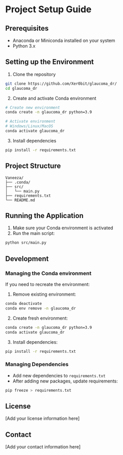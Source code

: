 # Project Setup Guide

## Prerequisites
- Anaconda or Miniconda installed on your system
- Python 3.x

## Setting up the Environment

1. Clone the repository
```bash
git clone https://github.com/Xer0bit/glaucoma_dr/
cd glaucoma_dr
```

2. Create and activate Conda environment
```bash
# Create new environment
conda create -n glaucoma_dr python=3.9

# Activate environment
# Windows/Linux/MacOS
conda activate glaucoma_dr
```

3. Install dependencies
```bash
pip install -r requirements.txt
```

## Project Structure
```
Vaneeza/
├── .conda/
├── src/
│   └── main.py
├── requirements.txt
└── README.md
```

## Running the Application
1. Make sure your Conda environment is activated
2. Run the main script:
```bash
python src/main.py
```

## Development

### Managing the Conda environment
If you need to recreate the environment:
1. Remove existing environment:
```bash
conda deactivate
conda env remove -n glaucoma_dr
```
2. Create fresh environment:
```bash
conda create -n glaucoma_dr python=3.9
conda activate glaucoma_dr
```
3. Install dependencies:
```bash
pip install -r requirements.txt
```

### Managing Dependencies
- Add new dependencies to `requirements.txt`
- After adding new packages, update requirements:
```bash
pip freeze > requirements.txt
```

## License
[Add your license information here]

## Contact
[Add your contact information here]
